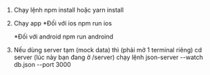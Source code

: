 1. Chạy lệnh
   npm install
   hoặc
   yarn install
2. Chạy app
   \*Đối với ios
   npm run ios

   \*Đối với android
   npm run androind

3. Nếu dùng server tạm (mock data) thì (phải mở 1 terminal riêng)
   cd server (lúc này bạn đang ở /server)
   chạy lệnh
   json-server --watch db.json --port 3000
